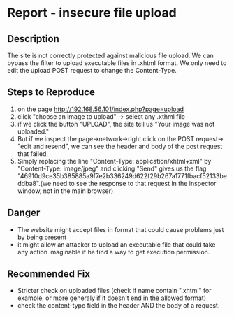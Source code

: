 # Report - insecure file upload

## Description

The site is not correctly protected against malicious file upload. We can bypass the filter to upload executable files in .xhtml format. We only need to edit the upload POST request to change the Content-Type.


## Steps to Reproduce

1. on the page http://192.168.56.101/index.php?page=upload
2. click "choose an image to upload" -> select any .xthml file
3. if we click the button "UPLOAD", the site tell us "Your image was not uploaded."
4. But if we inspect the page->network->right click on the POST request-> "edit and resend", we can see the header and body of the post request that failed.
5. Simply replacing the line "Content-Type: application/xhtml+xml" by "Content-Type: image/jpeg"
and clicking "Send" gives us the flag "46910d9ce35b385885a9f7e2b336249d622f29b267a1771fbacf52133beddba8".(we need to see the response to that request in the inspector window, not in the main browser)

## Danger

- The website might accept files in format that could cause problems just by being present
- it might allow an attacker to upload an executable file that could take any action imaginable if he find a way to get execution permission.


## Recommended Fix

- Stricter check on uploaded files (check if name contain ".xhtml" for example, or more generaly if it doesn't end in the allowed format)
- check the content-type field in the header AND the body of a request.